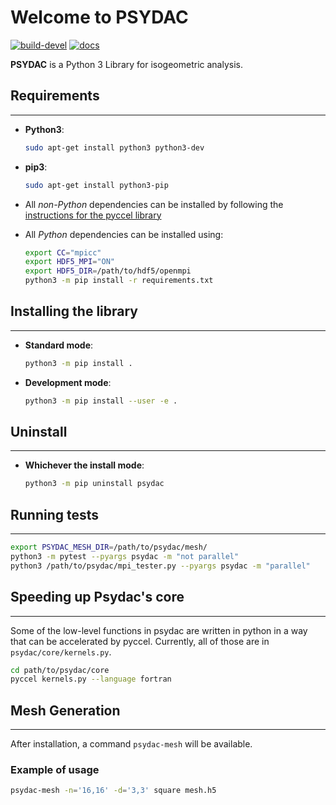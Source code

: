 # Welcome to PSYDAC

[![build-devel](https://travis-ci.com/pyccel/psydac.svg?branch=devel)](https://travis-ci.com/pyccel/psydac) [![docs](https://readthedocs.org/projects/spl/badge/?version=latest)](http://spl.readthedocs.io/en/latest/?badge=latest)

**PSYDAC** is a Python 3 Library for isogeometric analysis.

## Requirements
-----

*   **Python3**:
    ```bash
    sudo apt-get install python3 python3-dev
    ```

*   **pip3**:
    ```bash
    sudo apt-get install python3-pip
    ```

*   All *non-Python* dependencies can be installed by following the [instructions for the pyccel library](https://github.com/pyccel/pyccel#Requirements)

*   All *Python* dependencies can be installed using:
    ```bash
    export CC="mpicc"
    export HDF5_MPI="ON"
    export HDF5_DIR=/path/to/hdf5/openmpi
    python3 -m pip install -r requirements.txt
     ```

## Installing the library
-----

*   **Standard mode**:
    ```bash
    python3 -m pip install .
    ```
   
*   **Development mode**:
    ```bash
    python3 -m pip install --user -e .
    ```

## Uninstall
-----
*   **Whichever the install mode**:
    ```bash
    python3 -m pip uninstall psydac
    ```

## Running tests
-----
```bash
export PSYDAC_MESH_DIR=/path/to/psydac/mesh/
python3 -m pytest --pyargs psydac -m "not parallel"
python3 /path/to/psydac/mpi_tester.py --pyargs psydac -m "parallel"
```

## Speeding up **Psydac**'s core
-----
Some of the low-level functions in psydac are written in python in a way that can be accelerated by pyccel. Currently, all of those are in `psydac/core/kernels.py`.
```bash
cd path/to/psydac/core
pyccel kernels.py --language fortran
```

## Mesh Generation
-----
After installation, a command `psydac-mesh` will be available.

### Example of usage  
```bash 
psydac-mesh -n='16,16' -d='3,3' square mesh.h5
```
